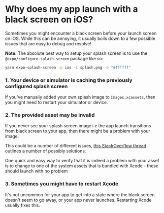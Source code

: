 # Why does my app launch with a black screen on iOS?

Sometimes you might encounter a black screen before your launch screen on iOS. While this can be annoying, it usually boils down to a few possible issues that are easy to debug and resolve! 

**Note:** The absolute best way to setup your splash screen is to use the `@expo/configure-splash-screen` package like so: 
```bash
yarn expo-splash-screen -p ios -i splash.png -b "#ffffff"
```

### 1. Your device or simulator is caching the previously configured splash screen

If you've manually added your own splash image to `Images.xcassets`, then you might need to restart your simulator or device. 

### 2. The provided asset may be invalid

If you never see your splash screen image i.e the app launch transitions from black screen to your app, then there might be a problem with your image.

This could be a number of different issues, [this StackOverflow thread](https://stackoverflow.com/questions/63978396/launch-screen-not-working-on-ios-14-with-xcode-12) outlines a number of possibly solutions.

One quick and easy way to verify that it is indeed a problem with your asset is to change to one of the system assets that is bundled with Xcode - these should launch with no problem

### 3. Sometimes you might have to restart Xcode

It's not uncommon for your app to get into a state where the black screen doesn't seem to go away, or your app never launches. Restarting Xcode usually fixes this.
